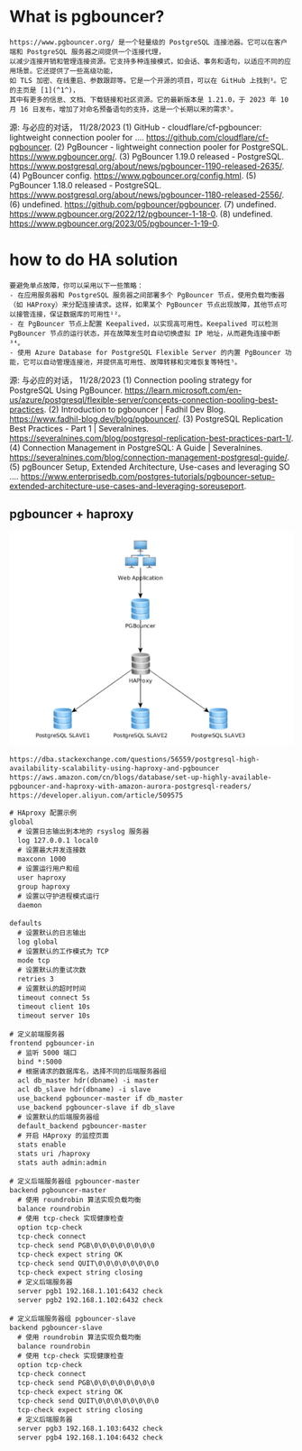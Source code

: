 # What is pgbouncer?
```
https://www.pgbouncer.org/ 是一个轻量级的 PostgreSQL 连接池器。它可以在客户端和 PostgreSQL 服务器之间提供一个连接代理，
以减少连接开销和管理连接资源。它支持多种连接模式，如会话、事务和语句，以适应不同的应用场景。它还提供了一些高级功能，
如 TLS 加密、在线重启、参数跟踪等。它是一个开源的项目，可以在 GitHub 上找到³。它的主页是 [1](^1^)，
其中有更多的信息、文档、下载链接和社区资源。它的最新版本是 1.21.0，于 2023 年 10 月 16 日发布，增加了对命名预备语句的支持，这是一个长期以来的需求⁵。
```
源: 与必应的对话， 11/28/2023
(1) GitHub - cloudflare/cf-pgbouncer: lightweight connection pooler for .... https://github.com/cloudflare/cf-pgbouncer.
(2) PgBouncer - lightweight connection pooler for PostgreSQL. https://www.pgbouncer.org/.
(3) PgBouncer 1.19.0 released - PostgreSQL. https://www.postgresql.org/about/news/pgbouncer-1190-released-2635/.
(4) PgBouncer config. https://www.pgbouncer.org/config.html.
(5) PgBouncer 1.18.0 released - PostgreSQL. https://www.postgresql.org/about/news/pgbouncer-1180-released-2556/.
(6) undefined. https://github.com/pgbouncer/pgbouncer.
(7) undefined. https://www.pgbouncer.org/2022/12/pgbouncer-1-18-0.
(8) undefined. https://www.pgbouncer.org/2023/05/pgbouncer-1-19-0.

# how to do HA solution

```
要避免单点故障，你可以采用以下一些策略：
- 在应用服务器和 PostgreSQL 服务器之间部署多个 PgBouncer 节点，使用负载均衡器（如 HAProxy）来分配连接请求。这样，如果某个 PgBouncer 节点出现故障，其他节点可以接管连接，保证数据库的可用性¹²。
- 在 PgBouncer 节点上配置 Keepalived，以实现高可用性。Keepalived 可以检测 PgBouncer 节点的运行状态，并在故障发生时自动切换虚拟 IP 地址，从而避免连接中断³⁴。
- 使用 Azure Database for PostgreSQL Flexible Server 的内置 PgBouncer 功能，它可以自动管理连接池，并提供高可用性、故障转移和灾难恢复等特性⁵。

```

源: 与必应的对话， 11/28/2023
(1) Connection pooling strategy for PostgreSQL Using PgBouncer. https://learn.microsoft.com/en-us/azure/postgresql/flexible-server/concepts-connection-pooling-best-practices.
(2) Introduction to pgbouncer | Fadhil Dev Blog. https://www.fadhil-blog.dev/blog/pgbouncer/.
(3) PostgreSQL Replication Best Practices - Part 1 | Severalnines. https://severalnines.com/blog/postgresql-replication-best-practices-part-1/.
(4) Connection Management in PostgreSQL: A Guide | Severalnines. https://severalnines.com/blog/connection-management-postgresql-guide/.
(5) pgBouncer Setup, Extended Architecture, Use-cases and leveraging SO .... https://www.enterprisedb.com/postgres-tutorials/pgbouncer-setup-extended-architecture-use-cases-and-leveraging-soreuseport.

## pgbouncer + haproxy
![pgbouncer + haproxy](pgbouncer_haproxy.png)
```
https://dba.stackexchange.com/questions/56559/postgresql-high-availability-scalability-using-haproxy-and-pgbouncer
https://aws.amazon.com/cn/blogs/database/set-up-highly-available-pgbouncer-and-haproxy-with-amazon-aurora-postgresql-readers/
https://developer.aliyun.com/article/509575
```


```
# HAproxy 配置示例
global
  # 设置日志输出到本地的 rsyslog 服务器
  log 127.0.0.1 local0
  # 设置最大并发连接数
  maxconn 1000
  # 设置运行用户和组
  user haproxy
  group haproxy
  # 设置以守护进程模式运行
  daemon

defaults
  # 设置默认的日志输出
  log global
  # 设置默认的工作模式为 TCP
  mode tcp
  # 设置默认的重试次数
  retries 3
  # 设置默认的超时时间
  timeout connect 5s
  timeout client 10s
  timeout server 10s

# 定义前端服务器
frontend pgbouncer-in
  # 监听 5000 端口
  bind *:5000
  # 根据请求的数据库名，选择不同的后端服务器组
  acl db_master hdr(dbname) -i master
  acl db_slave hdr(dbname) -i slave
  use_backend pgbouncer-master if db_master
  use_backend pgbouncer-slave if db_slave
  # 设置默认的后端服务器组
  default_backend pgbouncer-master
  # 开启 HAproxy 的监控页面
  stats enable
  stats uri /haproxy
  stats auth admin:admin

# 定义后端服务器组 pgbouncer-master
backend pgbouncer-master
  # 使用 roundrobin 算法实现负载均衡
  balance roundrobin
  # 使用 tcp-check 实现健康检查
  option tcp-check
  tcp-check connect
  tcp-check send PGB\0\0\0\0\0\0\0\0
  tcp-check expect string OK
  tcp-check send QUIT\0\0\0\0\0\0\0\0
  tcp-check expect string closing
  # 定义后端服务器
  server pgb1 192.168.1.101:6432 check
  server pgb2 192.168.1.102:6432 check

# 定义后端服务器组 pgbouncer-slave
backend pgbouncer-slave
  # 使用 roundrobin 算法实现负载均衡
  balance roundrobin
  # 使用 tcp-check 实现健康检查
  option tcp-check
  tcp-check connect
  tcp-check send PGB\0\0\0\0\0\0\0\0
  tcp-check expect string OK
  tcp-check send QUIT\0\0\0\0\0\0\0\0
  tcp-check expect string closing
  # 定义后端服务器
  server pgb3 192.168.1.103:6432 check
  server pgb4 192.168.1.104:6432 check
```
